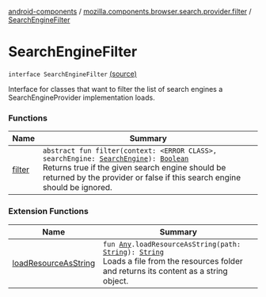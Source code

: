 [android-components](../../index.md) / [mozilla.components.browser.search.provider.filter](../index.md) / [SearchEngineFilter](./index.md)

# SearchEngineFilter

`interface SearchEngineFilter` [(source)](https://github.com/mozilla-mobile/android-components/blob/master/components/browser/search/src/main/java/mozilla/components/browser/search/provider/filter/SearchEngineFilter.kt#L14)

Interface for classes that want to filter the list of search engines a SearchEngineProvider
implementation loads.

### Functions

| Name | Summary |
|---|---|
| [filter](filter.md) | `abstract fun filter(context: <ERROR CLASS>, searchEngine: `[`SearchEngine`](../../mozilla.components.browser.search/-search-engine/index.md)`): `[`Boolean`](https://kotlinlang.org/api/latest/jvm/stdlib/kotlin/-boolean/index.html)<br>Returns true if the given search engine should be returned by the provider or false if this search engine should be ignored. |

### Extension Functions

| Name | Summary |
|---|---|
| [loadResourceAsString](../../mozilla.components.support.test.file/kotlin.-any/load-resource-as-string.md) | `fun `[`Any`](https://kotlinlang.org/api/latest/jvm/stdlib/kotlin/-any/index.html)`.loadResourceAsString(path: `[`String`](https://kotlinlang.org/api/latest/jvm/stdlib/kotlin/-string/index.html)`): `[`String`](https://kotlinlang.org/api/latest/jvm/stdlib/kotlin/-string/index.html)<br>Loads a file from the resources folder and returns its content as a string object. |

